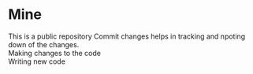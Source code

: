 # Mine
This is a public repository
Commit changes helps in tracking and npoting down of the changes.
<br> Making changes to the code</br>
Writing new code
